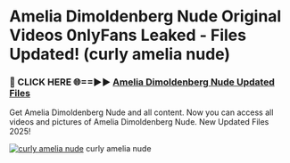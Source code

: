 # Amelia Dimoldenberg Nude Original Videos 0nlyFans Leaked - Files Updated! (curly amelia nude)

<h3>🔴 CLICK HERE 🌐==►► <a href="https://tinyurl.com/2p9ay9w9" rel="nofollow">Amelia Dimoldenberg Nude Updated Files</a></h3>

Get Amelia Dimoldenberg Nude and all content. Now you can access all videos and pictures of Amelia Dimoldenberg Nude. New Updated Files 2025!

[![curly amelia nude](https://i.imgur.com/KQgVmj3.gif)](https://tinyurl.com/2p9ay9w9)
curly amelia nude